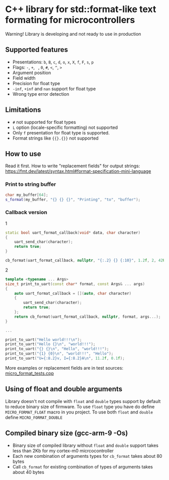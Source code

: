# C++ library for std::format-like text formating for microcontrollers
Warning! Library is developing and not ready to use in production

## Supported features
* Presentations: `b`, `B`, `c`, `d`, `o`, `x`, `X`, `f`, `F`, `s`, `p`
* Flags: `-`, `+`, ` `, `0`, `#`,  `<`, `^`, `>`
* Argument position
* Field width
* Precision for float type
* `-inf`, `+inf` and `nan` support for float type
* Wrong type error detection

## Limitations
* `#` not supported for float types
* `L` option (locale-specific formatting) not supported
* Only `f` presentation for float type is supported. 
* Format strings like `{{}.{}}` not supported

## How to use

Read it first. How to write "replacement fields" for output strings: https://fmt.dev/latest/syntax.html#format-specification-mini-language 

### Print to string buffer
```cpp
char my_buffer[64];
s_format(my_buffer, "{} {} {}", "Printing", "to", "buffer");
```

### Callback version
1
```cpp
static bool uart_format_callback(void* data, char character)
{
    uart_send_char(character);
    return true;
}

cb_format(uart_format_callback, nullptr, "{:.2} {} {:10}", 1.2f, 2, 42U);
```
2
```cpp
template <typename ... Args>
size_t print_to_uart(const char* format, const Args& ... args)
{
	auto uart_format_callback = [](auto, char character)
	{
	    uart_send_char(character);
	    return true;
	};
	return cb_format(uart_format_callback, nullptr, format, args...);
}

...

print_to_uart("Hello world!!!\n");
print_to_uart("Hello {}\n", "world!!!");
print_to_uart("{} {}\n", "Hello", "world!!!");
print_to_uart("{1} {0}\n", "world!!!", "Hello");
print_to_uart("U={:8.2}v, I={:8.2}A\n", 11.2f, 0.1f);
```

More examples or replacement fields are in test sources: [micro_format_tests.cpp](tests/micro_format_tests.cpp)

## Using of float and double arguments
Library doesn't not compile with `float` and `double` types support by default to reduce binary size of firmware. To use `float` type you have do define `MICRO_FORMAT_FLOAT` macro in you project. To use both `float` and `double` define `MICRO_FORMAT_DOUBLE`

## Compiled binary size (gcc-arm-9 -Os)
* Binary size of compiled library without `float` and `double` support takes less than 2Kb for my cortex-m0 micrcocontroller
* Each new combination of arguments types for `cb_format` takes about 80 bytes
* Call `cb_format` for existing combination of types of arguments takes about 40 bytes
